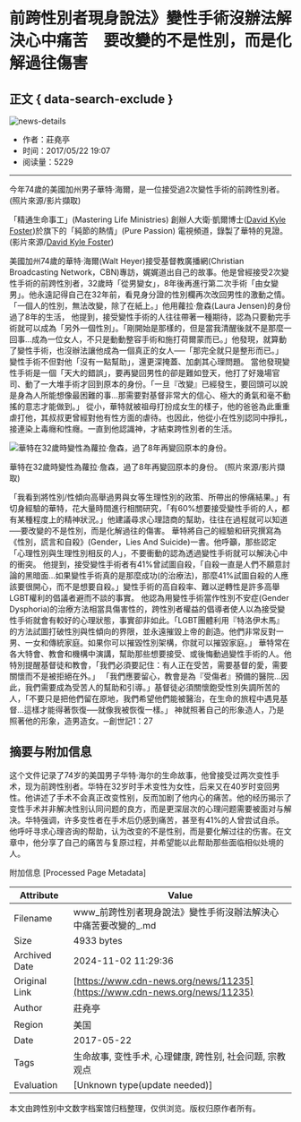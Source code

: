 # 前跨性別者現身說法》變性手術沒辦法解決心中痛苦　要改變的不是性別，而是化解過往傷害

## 正文 { data-search-exclude }


![news-details](/WebView/GetMedia.ashx?PK=000000000067b7faabba3ec37678004fa59e6ef2b42225b3&VideoSize=3)

- 作者：莊堯亭
- 时间：2017/05/22 19:07
- 阅读量：5229

---

今年74歲的美國加州男子華特‧海爾，是一位接受過2次變性手術的前跨性別者。 (照片來源/影片擷取)

「精通生命事工」(Mastering Life Ministries) 創辦人大衛‧凱爾博士([David Kyle Foster](https://www.youtube.com/channel/UCabN-gNmkScIUiaktlZu-LA))於旗下的「純節的熱情」(Pure Passion) 電視頻道，錄製了華特的見證。(影片來源/[David Kyle Foster](https://www.youtube.com/channel/UCabN-gNmkScIUiaktlZu-LA))

美國加州74歲的華特‧海爾(Walt Heyer)接受基督教廣播網(Christian Broadcasting Network，CBN)專訪，娓娓道出自己的故事。他是曾經接受2次變性手術的前跨性別者，32歲時「從男變女」，8年後再進行第二次手術「由女變男」。他永遠記得自己在32年前，看見身分證的性別欄再次改回男性的激動之情。 「一個人的性別，無法改變，除了在紙上。」他用蘿拉‧詹森(Laura Jensen)的身份過了8年的生活， 他提到，接受變性手術的人往往帶著一種期待，認為只要動完手術就可以成為「另外一個性別」。「剛開始是那樣的，但是當我清醒後就不是那麼一回事…成為一位女人，不只是動動整容手術和施打荷爾蒙而已。」他發現，就算動了變性手術，也沒辦法讓他成為一個真正的女人──「那完全就只是整形而已。」 變性手術不但對他「沒有一點幫助」，還更深掩蓋、加劇其心理問題。 當他發現變性手術是一個「天大的錯誤」，要再變回男性的卻是難如登天，他打了好幾場官司、動了一大堆手術才回到原本的身份。「一旦『改變』已經發生，要回頭可以說是身為人所能想像最困難的事…那需要對基督非常大的信心、極大的勇氣和毫不動搖的意志才能做到。」 從小，華特就被祖母打扮成女生的樣子，他的爸爸為此重重虐打他，其叔叔更曾經對他有性方面的虐待。也因此，他從小在性別認同中掙扎，接連染上毒癮和性癮。一直到他認識神，才結束跨性別者的生活。

![華特在32歲時變性為蘿拉‧詹森，過了8年再變回原本的身份。](../../_Resource/Upload/Media/20170522190514.jpg "華特在32歲時變性為蘿拉‧詹森，過了8年再變回原本的身份。")

華特在32歲時變性為蘿拉‧詹森，過了8年再變回原本的身份。 (照片來源/影片擷取)

「我看到將性別/性傾向高舉過男與女等生理性別的政策、所帶出的慘痛結果。」有切身經驗的華特，花大量時間進行相關研究，「有60%想要接受變性手術的人，都有某種程度上的精神狀況。」他建議尋求心理諮商的幫助，往往在過程就可以知道──要改變的不是性別，而是化解過往的傷害。 華特將自己的經驗和研究撰寫為《性別，謊言和自殺》(Gender，Lies And Suicide)一書。他呼籲，那些認定「心理性別與生理性別相反的人」，不要衝動的認為透過變性手術就可以解決心中的衝突。 他提到，接受變性手術者有41%曾試圖自殺，「自殺一直是人們不願意討論的黑暗面…如果變性手術真的是那麼成功(的治療法)，那麼41%試圖自殺的人應該要很開心，而不是想要自殺。」變性手術的高自殺率、難以逆轉性是許多高舉LGBT權利的倡議者避而不談的事實。 他認為用變性手術當作性別不安症(Gender Dysphoria)的治療方法相當具傷害性的，跨性別者權益的倡導者使人以為接受變性手術就會有較好的心理狀態，事實卻非如此。「LGBT團體利用『特洛伊木馬』的方法試圖打破性別與性傾向的界限，並永遠摧毀上帝的創造。他們非常反對一男、一女和傳統家庭。如果你可以摧毀性別架構，你就可以摧毀家庭。」 華特常在各大特會、教會和機構中演講，幫助那些想要接受、或後悔動過變性手術的人。他特別提醒基督徒和教會，「我們必須要記住：有人正在受苦，需要基督的愛，需要關懷而不是被拒絕在外。」 「我們應要留心，教會是為『受傷者』預備的醫院…因此，我們需要成為受苦人的幫助和引導。」基督徒必須關懷飽受性別失調所苦的人，「不要只是把他們留在原地，我們希望他們能被醫治，在生命的旅程中遇見基督…這樣才能得著恢復──就像我被恢復一樣。」 神就照著自己的形象造人，乃是照著他的形象，造男造女。─創世記1：27

## 摘要与附加信息

<!-- tcd_abstract -->
这个文件记录了74岁的美国男子华特·海尔的生命故事，他曾接受过两次变性手术，现为前跨性别者。华特在32岁时手术变性为女性，后来又在40岁时变回男性。他讲述了手术不会真正改变性别，反而加剧了他内心的痛苦。他的经历揭示了变性手术并非解决性别认同问题的良方，而是更深层次的心理问题需要被面对与解决。华特强调，许多变性者在手术后仍感到痛苦，甚至有41%的人曾尝试自杀。他呼吁寻求心理咨询的帮助，认为改变的不是性别，而是要化解过往的伤害。在文章中，他分享了自己的痛苦与复原过程，并希望能以此帮助那些面临相似处境的人。
<!-- tcd_abstract_end -->

附加信息 [Processed Page Metadata]

| Attribute       | Value                                  |
|-----------------|----------------------------------------|
| Filename        | www_前跨性別者現身說法》變性手術沒辦法解決心中痛苦要改變的_.md                             |
| Size            | 4933 bytes                           |
| Archived Date   | 2024-11-02 11:29:36                             |
| Original Link   | [https://www.cdn-news.org/news/11235](https://www.cdn-news.org/news/11235)                       |
| Author          | 莊堯亭                               |
| Region          | 美国                               |
| Date            | 2017-05-22                                 |
| Tags            | 生命故事, 变性手术, 心理健康, 跨性别, 社会问题, 宗教观点                                 |
| Evaluation            | [Unknown type(update needed)]                                 |
<!-- tcd_table_end -->

本文由跨性别中文数字档案馆归档整理，仅供浏览。版权归原作者所有。
